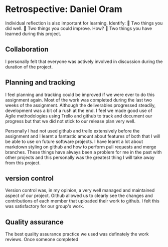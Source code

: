 # Retrospective: Daniel Oram

Individual reflection is also important for learning. Identify:
 Two things you did well.
 Two things you could improve. How?
 Two things you have learned during this project.





## Collaboration

I personally felt that everyone was actively involved in discussion during the duration of the project. 

## Planning and tracking 

I feel planning and tracking could be improved if we were ever to do this assignment again. Most of the work was completed during the last two weeks of the assignment. Although the deliverables progressed steadily, development was a bit of a rush at the end. I feel we made good use of Agile methodologies using Trello and github to track and document our progress but that we did not stick to our release plan very well. 

Personally I had not used github and trello extensively before the assignment and I learnt a fantastic amount about features of both that I will be able to use on future software projects. I have learnt a lot about markdown styling on github and how to perform pull requests and merge branches. These things have always been a problem for me in the past with other projects and this personally was the greatest thing I will take away from this project.

## version control

Version control was, in my opinion, a very well managed and maintained aspect of our project. Github allowed us to clearly see the changes and contributions of each member that uploaded their work to github. I felt this was satisfactory for our group's work.

## Quality assurance

The best quality assurance practice we used was definately the work reviews. Once someone completed 
